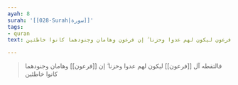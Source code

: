 ```yaml
---
ayah: 8
surah: '[[028-Surah|سورة]]'
tags:
- quran
text: فالتقطه آل فرعون ليكون لهم عدوا وحزنا ۗ إن فرعون وهامان وجنودهما كانوا خاطئين

---
```

> فالتقطه آل [[فرعون]] ليكون لهم عدوا وحزنا ۗ إن [[فرعون]] وهامان وجنودهما كانوا خاطئين
